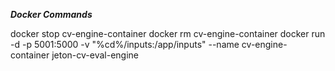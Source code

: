 _**Docker Commands**_

docker stop cv-engine-container
docker rm cv-engine-container
docker run -d -p 5001:5000 -v "%cd%/inputs:/app/inputs" --name cv-engine-container jeton-cv-eval-engine